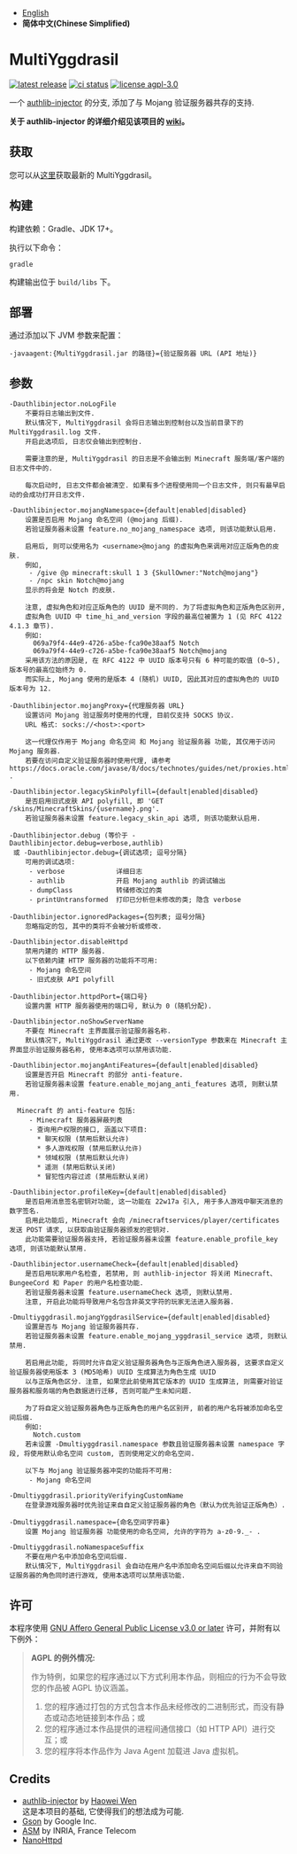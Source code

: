  * [English](https://github.com/YuxuanZuo/MultiYggdrasil/blob/develop/README.en.md)
 * **简体中文(Chinese Simplified)**

# MultiYggdrasil
[![latest release](https://img.shields.io/github/v/tag/YuxuanZuo/MultiYggdrasil?color=yellow&include_prereleases&label=version&sort=semver&style=flat-square)](https://github.com/YuxuanZuo/MultiYggdrasil/releases)
[![ci status](https://img.shields.io/github/workflow/status/YuxuanZuo/MultiYggdrasil/CI?style=flat-square)](https://github.com/YuxuanZuo/MultiYggdrasil/actions?query=workflow%3ACI)
[![license agpl-3.0](https://img.shields.io/badge/license-AGPL--3.0-blue.svg?style=flat-square)](https://github.com/YuxuanZuo/MultiYggdrasil/blob/develop/LICENSE)

一个 [authlib-injector](https://github.com/yushijinhun/authlib-injector) 的分支, 添加了与 Mojang 验证服务器共存的支持.

**关于 authlib-injector 的详细介绍见该项目的 [wiki](https://github.com/yushijinhun/authlib-injector/wiki)。**

## 获取
您可以从[这里](https://multiyggdrasil.zuoyx.xyz/)获取最新的 MultiYggdrasil。

## 构建
构建依赖：Gradle、JDK 17+。

执行以下命令：
```
gradle
```
构建输出位于 `build/libs` 下。

## 部署
通过添加以下 JVM 参数来配置：
```
-javaagent:{MultiYggdrasil.jar 的路径}={验证服务器 URL (API 地址)}
```

## 参数
```
-Dauthlibinjector.noLogFile
    不要将日志输出到文件.
    默认情况下, MultiYggdrasil 会将日志输出到控制台以及当前目录下的 MultiYggdrasil.log 文件.
    开启此选项后, 日志仅会输出到控制台.

    需要注意的是, MultiYggdrasil 的日志是不会输出到 Minecraft 服务端/客户端的日志文件中的.

    每次启动时, 日志文件都会被清空. 如果有多个进程使用同一个日志文件, 则只有最早启动的会成功打开日志文件.

-Dauthlibinjector.mojangNamespace={default|enabled|disabled}
    设置是否启用 Mojang 命名空间 (@mojang 后缀).
    若验证服务器未设置 feature.no_mojang_namespace 选项, 则该功能默认启用.

    启用后, 则可以使用名为 <username>@mojang 的虚拟角色来调用对应正版角色的皮肤.
    例如,
     - /give @p minecraft:skull 1 3 {SkullOwner:"Notch@mojang"}
     - /npc skin Notch@mojang
    显示的将会是 Notch 的皮肤.

    注意, 虚拟角色和对应正版角色的 UUID 是不同的. 为了将虚拟角色和正版角色区别开,
    虚拟角色 UUID 中 time_hi_and_version 字段的最高位被置为 1 (见 RFC 4122 4.1.3 章节).
    例如:
      069a79f4-44e9-4726-a5be-fca90e38aaf5 Notch
      069a79f4-44e9-c726-a5be-fca90e38aaf5 Notch@mojang
    采用该方法的原因是, 在 RFC 4122 中 UUID 版本号只有 6 种可能的取值 (0~5), 版本号的最高位始终为 0.
    而实际上, Mojang 使用的是版本 4 (随机) UUID, 因此其对应的虚拟角色的 UUID 版本号为 12.

-Dauthlibinjector.mojangProxy={代理服务器 URL}
    设置访问 Mojang 验证服务时使用的代理, 目前仅支持 SOCKS 协议.
    URL 格式: socks://<host>:<port>

    这一代理仅作用于 Mojang 命名空间 和 Mojang 验证服务器 功能, 其仅用于访问 Mojang 服务器.
    若要在访问自定义验证服务器时使用代理, 请参考 https://docs.oracle.com/javase/8/docs/technotes/guides/net/proxies.html .

-Dauthlibinjector.legacySkinPolyfill={default|enabled|disabled}
    是否启用旧式皮肤 API polyfill, 即 'GET /skins/MinecraftSkins/{username}.png'.
    若验证服务器未设置 feature.legacy_skin_api 选项, 则该功能默认启用.

-Dauthlibinjector.debug (等价于 -Dauthlibinjector.debug=verbose,authlib)
 或 -Dauthlibinjector.debug={调试选项; 逗号分隔}
    可用的调试选项:
     - verbose             详细日志
     - authlib             开启 Mojang authlib 的调试输出
     - dumpClass           转储修改过的类
     - printUntransformed  打印已分析但未修改的类; 隐含 verbose

-Dauthlibinjector.ignoredPackages={包列表; 逗号分隔}
    忽略指定的包, 其中的类将不会被分析或修改.

-Dauthlibinjector.disableHttpd
    禁用内建的 HTTP 服务器.
    以下依赖内建 HTTP 服务器的功能将不可用:
     - Mojang 命名空间
     - 旧式皮肤 API polyfill

-Dauthlibinjector.httpdPort={端口号}
    设置内置 HTTP 服务器使用的端口号, 默认为 0 (随机分配).

-Dauthlibinjector.noShowServerName
    不要在 Minecraft 主界面展示验证服务器名称.
    默认情况下, MultiYggdrasil 通过更改 --versionType 参数来在 Minecraft 主界面显示验证服务器名称, 使用本选项可以禁用该功能.

-Dauthlibinjector.mojangAntiFeatures={default|enabled|disabled}
    设置是否开启 Minecraft 的部分 anti-feature.
    若验证服务器未设置 feature.enable_mojang_anti_features 选项, 则默认禁用.

  Minecraft 的 anti-feature 包括:
     - Minecraft 服务器屏蔽列表
     - 查询用户权限的接口, 涵盖以下项目:
       * 聊天权限 (禁用后默认允许)
       * 多人游戏权限 (禁用后默认允许)
       * 领域权限 (禁用后默认允许)
       * 遥测 (禁用后默认关闭)
       * 冒犯性内容过滤 (禁用后默认关闭)

-Dauthlibinjector.profileKey={default|enabled|disabled}
    是否启用消息签名密钥对功能, 这一功能在 22w17a 引入, 用于多人游戏中聊天消息的数字签名.
    启用此功能后, Minecraft 会向 /minecraftservices/player/certificates 发送 POST 请求, 以获取由验证服务器颁发的密钥对.
    此功能需要验证服务器支持, 若验证服务器未设置 feature.enable_profile_key 选项, 则该功能默认禁用.

-Dauthlibinjector.usernameCheck={default|enabled|disabled}
    是否启用玩家用户名检查, 若禁用, 则 authlib-injector 将关闭 Minecraft、BungeeCord 和 Paper 的用户名检查功能.
    若验证服务器未设置 feature.usernameCheck 选项, 则默认禁用.
    注意, 开启此功能将导致用户名包含非英文字符的玩家无法进入服务器.

-Dmultiyggdrasil.mojangYggdrasilService={default|enabled|disabled}
    设置是否与 Mojang 验证服务器共存.
    若验证服务器未设置 feature.enable_mojang_yggdrasil_service 选项, 则默认禁用.

    若启用此功能, 将同时允许自定义验证服务器角色与正版角色进入服务器, 这要求自定义验证服务器使用版本 3 (MD5哈希) UUID 生成算法为角色生成 UUID
    以与正版角色区分. 注意, 如果您此前使用其它版本的 UUID 生成算法, 则需要对验证服务器和服务端的角色数据进行迁移, 否则可能产生未知问题.

    为了将自定义验证服务器角色与正版角色的用户名区别开, 前者的用户名将被添加命名空间后缀.
    例如:
      Notch.custom
    若未设置 -Dmultiyggdrasil.namespace 参数且验证服务器未设置 namespace 字段, 将使用默认命名空间 custom, 否则使用定义的命名空间.

    以下与 Mojang 验证服务器冲突的功能将不可用:
     - Mojang 命名空间

-Dmultiyggdrasil.priorityVerifyingCustomName
    在登录游戏服务器时优先验证来自自定义验证服务器的角色（默认为优先验证正版角色）.

-Dmultiyggdrasil.namespace={命名空间字符串}
    设置 Mojang 验证服务器 功能使用的命名空间, 允许的字符为 a-z0-9._- .

-Dmultiyggdrasil.noNamespaceSuffix
    不要在用户名中添加命名空间后缀.
    默认情况下, MultiYggdrasil 会自动在用户名中添加命名空间后缀以允许来自不同验证服务器的角色同时进行游戏, 使用本选项可以禁用该功能.
```

## 许可
本程序使用 [GNU Affero General Public License v3.0 or later](https://github.com/YuxuanZuo/MultiYggdrasil/blob/develop/LICENSE) 许可，并附有以下例外：

> **AGPL 的例外情况:**
>
> 作为特例，如果您的程序通过以下方式利用本作品，则相应的行为不会导致您的作品被 AGPL 协议涵盖。
> 1. 您的程序通过打包的方式包含本作品未经修改的二进制形式，而没有静态或动态地链接到本作品；或
> 2. 您的程序通过本作品提供的进程间通信接口（如 HTTP API）进行交互；或
> 3. 您的程序将本作品作为 Java Agent 加载进 Java 虚拟机。

## Credits
 * [authlib-injector](https://github.com/yushijinhun/authlib-injector) by [Haowei Wen](https://github.com/yushijinhun)  
这是本项目的基础, 它使得我们的想法成为可能.
 * [Gson](https://github.com/google/gson) by Google Inc.
 * [ASM](https://asm.ow2.io) by INRIA, France Telecom
 * [NanoHttpd](https://github.com/NanoHttpd/nanohttpd)
